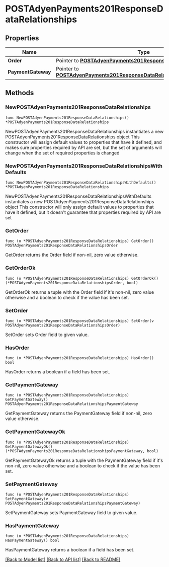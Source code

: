 # POSTAdyenPayments201ResponseDataRelationships

## Properties

Name | Type | Description | Notes
------------ | ------------- | ------------- | -------------
**Order** | Pointer to [**POSTAdyenPayments201ResponseDataRelationshipsOrder**](POSTAdyenPayments201ResponseDataRelationshipsOrder.md) |  | [optional] 
**PaymentGateway** | Pointer to [**POSTAdyenPayments201ResponseDataRelationshipsPaymentGateway**](POSTAdyenPayments201ResponseDataRelationshipsPaymentGateway.md) |  | [optional] 

## Methods

### NewPOSTAdyenPayments201ResponseDataRelationships

`func NewPOSTAdyenPayments201ResponseDataRelationships() *POSTAdyenPayments201ResponseDataRelationships`

NewPOSTAdyenPayments201ResponseDataRelationships instantiates a new POSTAdyenPayments201ResponseDataRelationships object
This constructor will assign default values to properties that have it defined,
and makes sure properties required by API are set, but the set of arguments
will change when the set of required properties is changed

### NewPOSTAdyenPayments201ResponseDataRelationshipsWithDefaults

`func NewPOSTAdyenPayments201ResponseDataRelationshipsWithDefaults() *POSTAdyenPayments201ResponseDataRelationships`

NewPOSTAdyenPayments201ResponseDataRelationshipsWithDefaults instantiates a new POSTAdyenPayments201ResponseDataRelationships object
This constructor will only assign default values to properties that have it defined,
but it doesn't guarantee that properties required by API are set

### GetOrder

`func (o *POSTAdyenPayments201ResponseDataRelationships) GetOrder() POSTAdyenPayments201ResponseDataRelationshipsOrder`

GetOrder returns the Order field if non-nil, zero value otherwise.

### GetOrderOk

`func (o *POSTAdyenPayments201ResponseDataRelationships) GetOrderOk() (*POSTAdyenPayments201ResponseDataRelationshipsOrder, bool)`

GetOrderOk returns a tuple with the Order field if it's non-nil, zero value otherwise
and a boolean to check if the value has been set.

### SetOrder

`func (o *POSTAdyenPayments201ResponseDataRelationships) SetOrder(v POSTAdyenPayments201ResponseDataRelationshipsOrder)`

SetOrder sets Order field to given value.

### HasOrder

`func (o *POSTAdyenPayments201ResponseDataRelationships) HasOrder() bool`

HasOrder returns a boolean if a field has been set.

### GetPaymentGateway

`func (o *POSTAdyenPayments201ResponseDataRelationships) GetPaymentGateway() POSTAdyenPayments201ResponseDataRelationshipsPaymentGateway`

GetPaymentGateway returns the PaymentGateway field if non-nil, zero value otherwise.

### GetPaymentGatewayOk

`func (o *POSTAdyenPayments201ResponseDataRelationships) GetPaymentGatewayOk() (*POSTAdyenPayments201ResponseDataRelationshipsPaymentGateway, bool)`

GetPaymentGatewayOk returns a tuple with the PaymentGateway field if it's non-nil, zero value otherwise
and a boolean to check if the value has been set.

### SetPaymentGateway

`func (o *POSTAdyenPayments201ResponseDataRelationships) SetPaymentGateway(v POSTAdyenPayments201ResponseDataRelationshipsPaymentGateway)`

SetPaymentGateway sets PaymentGateway field to given value.

### HasPaymentGateway

`func (o *POSTAdyenPayments201ResponseDataRelationships) HasPaymentGateway() bool`

HasPaymentGateway returns a boolean if a field has been set.


[[Back to Model list]](../README.md#documentation-for-models) [[Back to API list]](../README.md#documentation-for-api-endpoints) [[Back to README]](../README.md)


